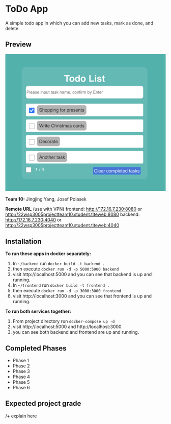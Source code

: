 # ToDo App
A simple todo app in which you can add new tasks, mark as done, and delete.

## Preview
![preview of the app](./frontend/preview.png)

**Team 10:** Jingjing Yang, Josef Polasek

**Remote URL** (use with VPN)
frontend: http://172.16.7.230:8080  or   http://22wsp3005projectteam10.student.titeweb:8080
backend: http://172.16.7.230:4040   or   http://22wsp3005projectteam10.student.titeweb:4040

## Installation
**To run these apps in docker separately:**
1. In `~/backend` run `docker build -t backend .`
2. then execute `docker run -d -p 5000:5000 backend`
3. visit http://localhost:5000 and you can see that backend is up and running.  
4. In `~/frontend` run `docker build -t frontend .`
5. then execute `docker run -d -p 3000:3000 frontend`
6. visit http://localhost:3000 and you can see that frontend is up and running.

**To run both services together:**
1. From project directory run `docker-compose up -d`
2. visit http://localhost:5000 and http://localhost:3000 
3. you can see both backend and frontend are up and running.

## Completed Phases
- Phase 1
- Phase 2
- Phase 3
- Phase 4
- Phase 5
- Phase 6

## Expected project grade
/+ explain here

